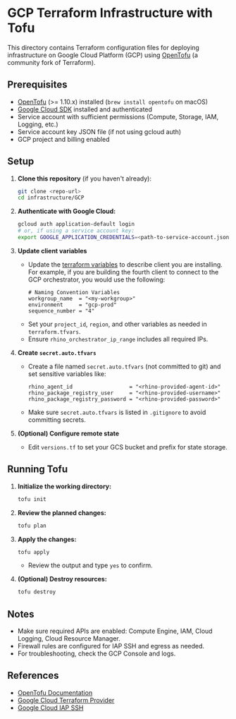 # GCP Terraform Infrastructure with Tofu

This directory contains Terraform configuration files for deploying infrastructure on Google Cloud Platform (GCP) using [OpenTofu](https://opentofu.org/) (a community fork of Terraform).

## Prerequisites

- [OpenTofu](https://opentofu.org/) (>= 1.10.x) installed (`brew install opentofu` on macOS)
- [Google Cloud SDK](https://cloud.google.com/sdk/docs/install) installed and authenticated
- Service account with sufficient permissions (Compute, Storage, IAM, Logging, etc.)
- Service account key JSON file (if not using gcloud auth)
- GCP project and billing enabled

## Setup

1. **Clone this repository** (if you haven't already):
   ```sh
   git clone <repo-url>
   cd infrastructure/GCP
   ```

2. **Authenticate with Google Cloud:**
   ```sh
   gcloud auth application-default login
   # or, if using a service account key:
   export GOOGLE_APPLICATION_CREDENTIALS=<path-to-service-account.json>
   ```

3. **Update client variables**
   - Update the [terraform variables](./terraform.tfvars) to describe client you are installing. For example, if you are building the fourth client to connect to the GCP orchestrator, you would use the following:
     ``` 
     # Naming Convention Variables
     workgroup_name  = "<my-workgroup>"
     environment     = "gcp-prod"
     sequence_number = "4"
     ```
   - Set your `project_id`, `region`, and other variables as needed in `terraform.tfvars`.
   - Ensure `rhino_orchestrator_ip_range` includes all required IPs.

4. **Create `secret.auto.tfvars`**
   - Create a file named `secret.auto.tfvars` (not committed to git) and set sensitive variables like:
     ```hcl
     rhino_agent_id                  = "<rhino-provided-agent-id>"
     rhino_package_registry_user     = "<rhino-provided-username>"
     rhino_package_registry_password = "<rhino-provided-password>"
     ```
   - Make sure `secret.auto.tfvars` is listed in `.gitignore` to avoid committing secrets.

5. **(Optional) Configure remote state**
   - Edit `versions.tf` to set your GCS bucket and prefix for state storage.

## Running Tofu

1. **Initialize the working directory:**
   ```sh
   tofu init
   ```

2. **Review the planned changes:**
   ```sh
   tofu plan
   ```

3. **Apply the changes:**
   ```sh
   tofu apply
   ```
   - Review the output and type `yes` to confirm.

4. **(Optional) Destroy resources:**
   ```sh
   tofu destroy
   ```

## Notes
- Make sure required APIs are enabled: Compute Engine, IAM, Cloud Logging, Cloud Resource Manager.
- Firewall rules are configured for IAP SSH and egress as needed.
- For troubleshooting, check the GCP Console and logs.

## References
- [OpenTofu Documentation](https://opentofu.org/docs/)
- [Google Cloud Terraform Provider](https://registry.terraform.io/providers/hashicorp/google/latest/docs)
- [Google Cloud IAP SSH](https://cloud.google.com/iap/docs/using-tcp-forwarding)
